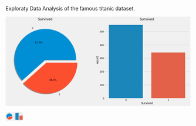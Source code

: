 Exploraty Data Analysis of the famous titanic dataset.

![](images/Figure%202021-09-04%20111407%20(0).png)

<img src="images/Figure%202021-09-04%20111407%20(0).png" width="48">